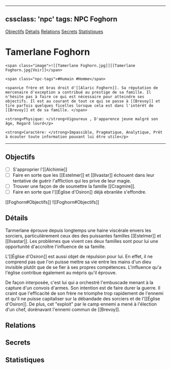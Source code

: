 
---
cssclass: 'npc'
tags: NPC Foghorn
---
<span class="nav">[Objectifs](#Objectifs) [Détails](#Détails)  [Relations](#Relations) [Secrets](#Secrets) [Statistiques](#Statistiques)</span>

# Tamerlane Foghorn
```ad-desc
<span class="image">![[Tamerlane Foghorn.jpg]][[Tamerlane Foghorn.jpg|Voir]]</span>

<span class="npc-tags">#Humain #Homme</span>

<span>Le frère et bras droit d'[[Alaric Foghorn]]. Sa réputation de mercenaire d'exception a contribué au prestige de sa famille. Il n'hésite pas à faire ce qui est nécessaire pour atteindre ses objectifs. Il est au courant de tout ce qui se passe à [[Brevoy]] et tire parfois quelques ficelles lorsque cela est dans l'intérêt de [[Brevoy]] et de sa famille. </span>

<strong>Physique: </strong>Vigoureux , D'apparence jeune malgré son âge, Regard lourd</p>

<strong>Caractère: </strong>Impassible, Pragmatique, Analytique, Prêt à écouter toute information pouvant lui être utile</p>
```
---

## Objectifs
- [ ] S'approprier l'[[Alchimie]]
- [ ] Faire en sorte que les [[Estelmer]] et [[Ilvastar]] échouent dans leur tentative de guérir l'affliction qui les prive de leur magie.
- [ ] Trouver une façon de de soumettre la famille [[Cragmire]].
- [ ] Faire en sorte que l'[[Église d'Osiron]] déjà ebranlée s'effondre.

<span class="tab">[[Foghorn#Objectifs]]</span>
<span class="embed-section tab">![[Foghorn#Objectifs]]</span>

## Détails
Tarmerlane éprouve depuis longtemps une haine viscérale envers les sorciers, particulièrement ceux des des puissantes familles [[Estelmer]] et [[Ilvastar]]. Les problèmes que vivent ces deux familles sont pour lui une opportunité d'accroître l'influence de sa famille.

L'[[Église d'Osiron]] est aussi objet de répulsion pour lui. En effet, il ne comprend pas que l'on puisse mettre sa vie entre les mains d'un dieu invisible plutôt que de se fier à ses propres compétences. L'influence qu'a l'église contribue également au mépris qu'il éprouve.

De façon interposée, c'est lui qui a orchestré l'embuscade menant à la capture d'un convois d'armes. Son intention est de faire durer la guerre. Il craint que l'efficacité de son frère ne triomphe trop rapidement de l'ennemi et qu'il ne puisse capitaliser sur la débandade des sorciers et de l'[[Église d'Osiron]]. De plus, cet "exploit" par le camp ennemi a mené à l'élection d'un chef, dorénavant l'ennemi commun de [[Brevoy]].

## Relations

## Secrets

## Statistiques

